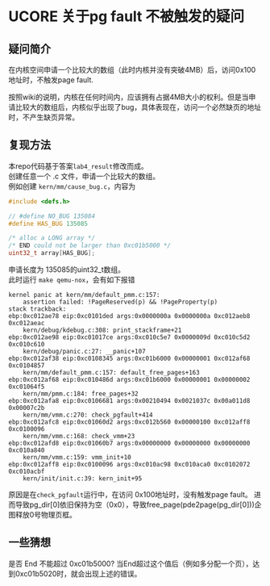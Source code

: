 # UCORE 关于pg fault 不被触发的疑问  
## 疑问简介
在内核空间申请一个比较大的数组（此时内核并没有突破4MB）后，访问0x100地址时，不触发page fault.

按照wiki的说明，内核在任何时间内，应该拥有占据4MB大小的权利。但是当申请比较大的数组后，内核似乎出现了bug，具体表现在，访问一个必然缺页的地址时，不产生缺页异常。

## 复现方法  
本repo代码基于答案`lab4_result`修改而成。  
创建任意一个 .c 文件，申请一个比较大的数组。  
例如创建 `kern/mm/cause_bug.c`，内容为
``` c
#include <defs.h>

// #define NO_BUG 135084
#define HAS_BUG 135085

/* alloc a LONG array */
/* END could not be larger than 0xc01b5000 */
uint32_t array[HAS_BUG];
```

申请长度为 135085的uint32_t数组。  
此时运行 `make qemu-nox`，会有如下报错
```
kernel panic at kern/mm/default_pmm.c:157:
    assertion failed: !PageReserved(p) && !PageProperty(p)
stack trackback:
ebp:0xc012ae78 eip:0xc0101ded args:0x0000000a 0x0000000a 0xc012aeb8 0xc012aeac
    kern/debug/kdebug.c:308: print_stackframe+21
ebp:0xc012ae98 eip:0xc01017ce args:0xc010c5e7 0x0000009d 0xc010c5d2 0xc010c610
    kern/debug/panic.c:27: __panic+107
ebp:0xc012af38 eip:0xc0108345 args:0xc01b6000 0x00000001 0xc012af68 0xc0104857
    kern/mm/default_pmm.c:157: default_free_pages+163
ebp:0xc012af68 eip:0xc010486d args:0xc01b6000 0x00000001 0x00000002 0xc01064f5
    kern/mm/pmm.c:184: free_pages+32
ebp:0xc012afa8 eip:0xc0106681 args:0x00210494 0x0021037c 0x00a011d8 0x00007c2b
    kern/mm/vmm.c:270: check_pgfault+414
ebp:0xc012afc8 eip:0xc01060d2 args:0xc012b560 0x00000100 0xc012aff8 0xc0100096
    kern/mm/vmm.c:168: check_vmm+23
ebp:0xc012afd8 eip:0xc01060b7 args:0x00000000 0x00000000 0x00000000 0xc010a840
    kern/mm/vmm.c:159: vmm_init+10
ebp:0xc012aff8 eip:0xc0100096 args:0xc010ac98 0xc010aca0 0xc0102072 0xc010acbf
    kern/init/init.c:39: kern_init+95
```

原因是在`check_pgfault`运行中，在访问 0x100地址时，没有触发page fault。
进而导致pg_dir[0]依旧保持为空（0x0），导致free_page(pde2page(pg_dir[0]))企图释放0号物理页框。

## 一些猜想
是否 End 不能超过 0xc01b5000?
当End超过这个值后（例如多分配一个页），达到0xc01b5020时，就会出现上述的错误。
